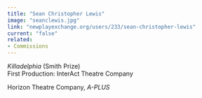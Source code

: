 ```yaml
---
title: "Sean Christopher Lewis"
image: "seanclewis.jpg"
link: "newplayexchange.org/users/233/sean-christopher-lewis"
current: "false"
related:
- Commissions
---
```


*Killadelphia* (Smith Prize)\
First Production: InterAct Theatre Company

Horizon Theatre Company, *A-PLUS*

